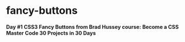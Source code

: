 # fancy-buttons

#### Day #1 CSS3 Fancy Buttons from Brad Hussey course: Become a CSS Master Code 30 Projects in 30 Days
